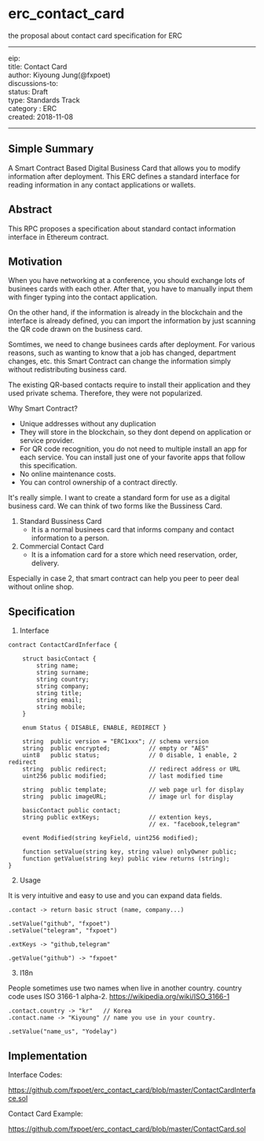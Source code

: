 # erc_contact_card
the proposal about contact card specification for ERC

***

eip: <to be assigned>  
title: Contact Card  
author: Kiyoung Jung(@fxpoet)  
discussions-to: <URL>  
status: Draft  
type: Standards Track  
category : ERC  
created: 2018-11-08  

***

## Simple Summary 
A Smart Contract Based Digital Business Card that allows you to modify information after deployment.
This ERC defines a standard interface for reading information in any contact applications or wallets.

## Abstract 
This RPC proposes a specification about standard contact information interface in Ethereum contract.

## Motivation 
When you have networking at a conference, you should exchange lots of businees cards with each other.
After that, you have to  manually input them with finger typing into the contact application.

On the other hand, if the information is already in the blockchain and the interface is already defined,
you can import the information by just scanning the QR code drawn on the business card.

Somtimes, we need to change businees cards after deployment.
For various reasons, such as wanting to know that a job has changed, department changes, etc.
this Smart Contract can change the information simply without redistributing business card.

The existing QR-based contacts require to install their application and they used private schema.
Therefore, they were not popularized.

Why Smart Contract?
- Unique addresses without any duplication 
- They will store in the blockchain, so they dont depend on application or service provider.
- For QR code recognition, you do not need to multiple install an app for each service.
  You can install just one of your favorite apps that follow this specification.
- No online maintenance costs.
- You can control ownership of a contract directly.

It's really simple. I want to create a standard form for use as a digital business card.
We can think of two forms like the Bussiness Card.

1. Standard Bussiness Card 
    - It is a normal businees card that informs company and contact information to a person.
2. Commercial Contact Card 
    - It is a infomation card for a store which need reservation, order, delivery.

Especially in case 2, that smart contract can help you peer to peer deal without online shop.

## Specification 

1. Interface 
```
contract ContactCardInferface {
    
    struct basicContact {
        string name;
        string surname;
        string country;
        string company;
        string title;
        string email;
        string mobile;
    }
    
    enum Status { DISABLE, ENABLE, REDIRECT }

    string  public version = "ERC1xxx"; // schema version
    string  public encrypted;           // empty or "AES"    
    uint8   public status;              // 0 disable, 1 enable, 2 redirect
    string  public redirect;            // redirect address or URL
    uint256 public modified;            // last modified time

    string  public template;            // web page url for display 
    string  public imageURL;            // image url for display
    
    basicContact public contact;
    string public extKeys;              // extention keys, 
                                        // ex. "facebook,telegram"

    event Modified(string keyField, uint256 modified);

	function setValue(string key, string value) onlyOwner public;
    function getValue(string key) public view returns (string);
}
```

2. Usage 

It is very intuitive and easy to use and you can expand data fields.

```
.contact -> return basic struct (name, company...)

.setValue("github", "fxpoet")
.setValue("telegram", "fxpoet")

.extKeys -> "github,telegram"

.getValue("github") -> "fxpoet"
```

3. I18n

People sometimes use two names when live in another country.
country code uses ISO 3166-1 alpha-2.
<https://wikipedia.org/wiki/ISO_3166-1>

```
.contact.country -> "kr"   // Korea
.contact.name -> "Kiyoung" // name you use in your country.

.setValue("name_us", "Yodelay")
```

## Implementation
Interface Codes:  

<https://github.com/fxpoet/erc_contact_card/blob/master/ContactCardInterface.sol>

Contact Card Example:  

<https://github.com/fxpoet/erc_contact_card/blob/master/ContactCard.sol>
